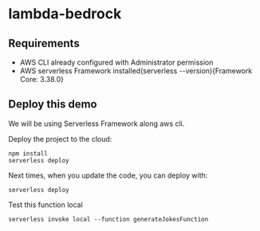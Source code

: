 # lambda-bedrock

## Requirements

- AWS CLI already configured with Administrator permission
- AWS serverless Framework installed(serverless --version){Framework Core: 3.38.0}

## Deploy this demo

We will be using Serverless Framework along aws cli.

Deploy the project to the cloud:

```
npm install
serverless deploy
```

Next times, when you update the code, you can deploy with:
```
serverless deploy
```

Test this function local

```
serverless invoke local --function generateJokesFunction
```
